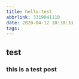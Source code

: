 ```yaml
---
title: hello-test
abbrlink: 3319041110
date: 2020-04-12 18:38:33
tags:
---
```


## test 

### this is a test post 
